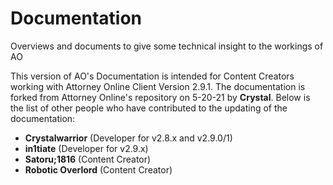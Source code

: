 # Documentation
Overviews and documents to give some technical insight to the workings of AO

This version of AO's Documentation is intended for Content Creators working with Attorney Online Client Version 2.9.1. The documentation is forked from Attorney Online's repository on 5-20-21 by **Crystal**. Below is the list of other people who have contributed to the updating of the documentation:

 - **Crystalwarrior** (Developer for v2.8.x and v2.9.0/1)
 - **in1tiate** (Developer for v2.9.x)
 - **Satoru;1816** (Content Creator)
- **Robotic Overlord** (Content Creator)